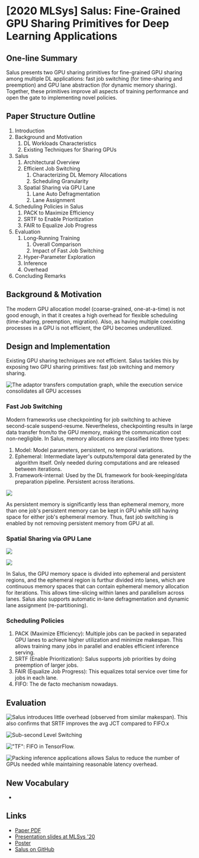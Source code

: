 # \[2020 MLSys] Salus: Fine-Grained GPU Sharing Primitives for Deep Learning Applications

## One-line Summary

Salus presents two GPU sharing primitives for fine-grained GPU sharing among multiple DL applications: fast job switching (for time-sharing and preemption) and GPU lane abstraction (for dynamic memory sharing). Together, these primitives improve all aspects of training performance and open the gate to implementing novel policies.

## Paper Structure Outline

1. Introduction
2. Background and Motivation
   1. DL Workloads Characteristics
   2. Existing Techniques for Sharing GPUs
3. Salus
   1. Architectural Overview
   2. Efficient Job Switching
      1. Characterizing DL Memory Allocations
      2. Scheduling Granularity
   3. Spatial Sharing via GPU Lane
      1. Lane Auto Defragmentation
      2. Lane Assignment
4. Scheduling Policies in Salus
   1. PACK to Maximize Efficiency
   2. SRTF to Enable Prioritization
   3. FAIR to Equalize Job Progress
5. Evaluation
   1. Long-Running Training
      1. Overall Comparison
      2. Impact of Fast Job Switching
   2. Hyper-Parameter Exploration
   3. Inference
   4. Overhead
6. Concluding Remarks

## Background & Motivation

The modern GPU allocation model (coarse-grained, one-at-a-time) is not good enough, in that it creates a high overhead for flexible scheduling (time-sharing, preemption, migration). Also, as having multiple coexisting processes in a GPU is not efficient, the GPU becomes underutilized.

## Design and Implementation

Existing GPU sharing techniques are not efficient. Salus tackles this by exposing two GPU sharing primitives: fast job switching and memory sharing.&#x20;

![The adaptor transfers computation graph, while the execution service consolidates all GPU accesses](<../../../.gitbook/assets/Screen Shot 2021-01-25 at 10.43.33 AM.png>)

### Fast Job Switching

Modern frameworks use checkpointing for job switching to achieve second-scale suspend-resume. Nevertheless, checkpointing results in large data transfer from/to the GPU memory, making the communication cost non-negligible. In Salus, memory allocations are classified into three types:

1. Model: Model parameters, persistent, no temporal variations.
2. Ephemeral: Intermediate layer's outputs/temporal data generated by the algorithm itself. Only needed during computations and are released between iterations.
3. Framework-internal: Used by the DL framework for book-keeping/data preparation pipeline. Persistent across iterations.

![](<../../../.gitbook/assets/Screen Shot 2021-01-25 at 10.49.33 AM.png>)

As persistent memory is significantly less than ephemeral memory, more than one job's persistent memory can be kept in GPU while still having space for either job's ephemeral memory. Thus, fast job switching is enabled by not removing persistent memory from GPU at all.

### Spatial Sharing via GPU Lane

![](<../../../.gitbook/assets/Screen Shot 2021-01-25 at 2.32.43 PM.png>)

![](<../../../.gitbook/assets/Screen Shot 2021-01-25 at 2.32.15 PM.png>)

In Salus, the GPU memory space is divided into ephemeral and persistent regions, and the ephemeral region is furthur divided into lanes, which are continuous memory spaces that can contain ephemeral memory allocation for iterations. This allows time-slicing within lanes and parallelism across lanes. Salus also supports automatic in-lane defragmentation and dynamic lane assignment (re-partitioning).

### Scheduling Policies

1. PACK (Maximize Efficiency): Multiple jobs can be packed in separated GPU lanes to achieve higher utilization and minimize makespan. This allows training many jobs in parallel and enables efficient inference serving.
2. SRTF (Enable Prioritization): Salus supports job priorities by doing preemption of larger jobs.
3. FAIR (Equalize Job Progress): This equalizes total service over time for jobs in each lane.
4. FIFO: The de facto mechanism nowadays.

## Evaluation

![Salus introduces little overhead (observed from similar makespan). This also confirms that SRTF improves the avg JCT compared to FIFO.x](<../../../.gitbook/assets/Screen Shot 2021-01-25 at 2.53.09 PM.png>)

![Sub-second Level Switching](<../../../.gitbook/assets/Screen Shot 2021-01-25 at 2.50.45 PM.png>)

!["TF": FIFO in TensorFlow.](<../../../.gitbook/assets/Screen Shot 2021-01-25 at 2.56.50 PM.png>)

![Packing inference applications allows Salus to reduce the number of GPUs needed while maintaining reasonable latency overhead.](<../../../.gitbook/assets/Screen Shot 2021-01-25 at 2.57.47 PM.png>)

## New Vocabulary

*

## Links

* [Paper PDF](https://www.mosharaf.com/wp-content/uploads/salus-mlsys20.pdf)
* [Presentation slides at MLSys '20](https://mlsys.org/media/Slides/mlsys/2020/balla\(03-10-30\)-03-10-30-1426-fine-grained\_gp.pdf)
* [Poster](https://unlimitedcodeworks.xyz/assets/pub/yu20mlsys/yu20mlsys-poster.pdf)
* [Salus on GitHub](https://github.com/SymbioticLab/Salus)
